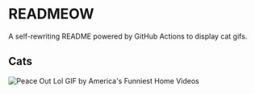 # READMEOW

A self-rewriting README powered by GitHub Actions to display cat gifs.

## Cats

![Peace Out Lol GIF by America's Funniest Home Videos](https://media4.giphy.com/media/l4KibK3JwaVo0CjDO/200.gif?cid=9acd02daigme9h7zqlpzpagwsv91m344xrkdyo5juq3hi3o4&ep=v1_gifs_search&rid=200.gif&ct=g)

